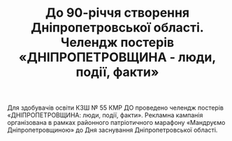 ﻿---
title: До 90-річчя створення Дніпропетровської області. Челендж постерів «ДНІПРОПЕТРОВЩИНА - люди, події, факти»
---

Для здобувачів освіти КЗШ № 55 КМР ДО проведено челендж постерів «ДНІПРОПЕТРОВЩИНА: люди, події, факти». Рекламна кампанія організована в рамках районного патріотичного марафону «Мандруємо Дніпропетровщиною» до Дня заснування Дніпропетровської області.

<slideshow />
